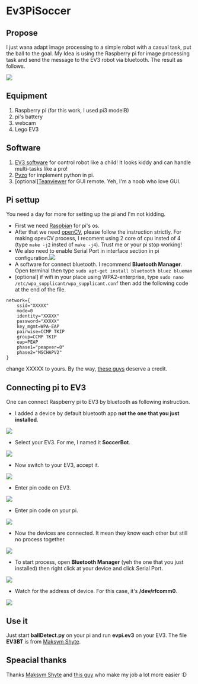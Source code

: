# Ev3PiSoccer

## Propose
I just wana adapt image processing to a simple robot with a casual task, put the ball to the goal. My Idea is using the Raspberry pi for image processing task and send the message to the EV3 robot via bluetooth. The result as follows.

[![](./img/9.PNG)](https://youtu.be/1NdWqt1gIag)

## Equipment
1. Raspberry pi (for this work, I used pi3 modelB)
1. pi's battery
1. webcam
1. Lego EV3 

## Software
1. [EV3 software](https://education.lego.com/en-us/downloads/mindstorms-ev3/software) for control robot like a child! It looks kiddy and can handle multi-tasks like a pro! 
1. [Pyzo](https://pyzo.org/start.html) for implement python in pi.
1. [optional][Teanviewer](https://www.teamviewer.com) for GUI remote. Yeh, I'm a noob who love GUI. 

## Pi settup
You need a day for more for setting up the pi and I'm not kidding.
* First we need [Raspbian](https://www.raspberrypi.org/downloads/raspbian/) for pi's os.
* After that we need [openCV](https://www.pyimagesearch.com/2018/09/26/install-opencv-4-on-your-raspberry-pi/), please follow the instruction strictly. For making opevCV process, I recoment using 2 core of cpu insted of 4 (type `make -j2` insted of `make -j4`). Trust me or your pi stop working!
* We also need to enable Serial Port in interface section in pi configuration.![](./img/0.PNG)
* A software for connect bluetooth. I recommend **Bluetooth Manager**. Open terminal then type `sudo apt-get install bluetooth bluez blueman`
* [optional] if wifi in your place using WPA2-enterprise, type `sudo nano /etc/wpa_supplicant/wpa_supplicant.conf` then add the following code at the end of the file.
```
network={
	ssid="XXXXX"
	mode=0
	identity="XXXXX"
	password="XXXXX" 
	key_mgmt=WPA-EAP
	pairwise=CCMP TKIP
	group=CCMP TKIP
	eap=PEAP	
	phase1="peapver=0"
	phase2="MSCHAPV2"
} 
```
change XXXXX to yours. By the way, [these guys](/etc/wpa_supplicant/wpa_supplicant.conf) deserve a credit.

## Connecting pi to EV3
One can connect Raspberry pi to EV3 by bluetooth as following instruction.
* I added a device by default bluetooth app **not the one that you just installed**. 

![](./img/1.PNG)

* Select your EV3. For me, I named it **SoccerBot**.

![](./img/2.PNG)

* Now switch to your EV3, accept it.

![](./img/3.PNG)

* Enter pin code on EV3.

![](./img/4.PNG)

* Enter pin code on your pi.

![](./img/5.PNG)

* Now the devices are connected. It mean they know each other but still no process together.

![](./img/6.PNG)

* To start process, open **Bluetooth Manager** (yeh the one that you just installed) then right click at your device and click Serial Port.

![](./img/7.PNG)

* Watch for the address of device. For this case, it's **/dev/rfcomm0**.

![](./img/8.PNG)

## Use it
Just start **ballDetect.py** on your pi and run **evpi.ev3** on your EV3. The file **EV3BT** is from [Maksym Shyte](http://www.geekdroppings.com/2018/01/21/raspberry-pi-and-the-lego-ev3-connected-by-bluetooth/).

## Speacial thanks
Thanks [Maksym Shyte](http://www.geekdroppings.com/2018/01/21/raspberry-pi-and-the-lego-ev3-connected-by-bluetooth/) and [this guy](https://www.hackster.io/KKE/raspberry-pi-lego-mindstorms-ev3-bluetooth-communication-aa42e2) who make my job a lot more easier :D
